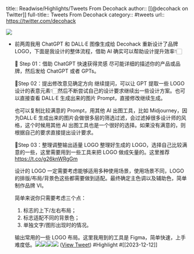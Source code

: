 title:: Readwise/Highlights/Tweets From Decohack
author:: [[@decohack on Twitter]]
full-title:: Tweets From Decohack
category:: #tweets
url:: https://twitter.com/decohack

![](https://pbs.twimg.com/profile_images/1531286887356194816/Z_NT7V5U.jpg)

- 前两周我用 ChatGPT  和 DALL·E 图像生成给 Decohack 重新设计了品牌 LOGO，下面是我设计的整体流程，借助 AI 确实可以帮助设计提升效率👇🏻
  
  🤖 Step 01：借助 ChatGPT 快速获得灵感
  尽可能详细的描述你的产品或品牌，然后发给 ChatGPT 或者 GPTs。
  
  🤖Step 02：提出修改意见确定方向
  继续提问，可以让 GPT 提取一些 LOGO 设计的表意元素👇🏻然后不断尝试自己的设计要求继续出一些设计方案。也可以直接查看 DALL·E 生成出来的图片 Prompt，直接修改继续生成。
  
  也可以复制比较满意的 Prompt，用其他 AI 出图工具，比如 Midjourney，因为DALL·E 生成出来的图片会做很多层的筛选过滤，会过滤掉很多设计师的风格，这个时候用其他 AI 出图工具也是一个很好的选择。如果没有满意的，则根据自己的要求直接提出设计要求。
  
  🤖Step 03：整理调整输出适量 LOGO 
  整理好生成的 LOGO，选择自己比较满意的一些，这里需要用到一些工具来把 LOGO 做成矢量的。这里推荐 https://t.co/g26knWRgGm
  
  设计的 LOGO 一定需要考虑能够适用多种使用场景，使用场景不同，LOGO 的排版/布局/背景色这些都需要做到适配。最终确定主色调以及辅助色，简单制作品牌 VI。
  
  简单来说你只需要考虑三个点：
  1. 标志的上下/左右布局；
  2. 标志适配不同的背景色；
  3. 单独文字/图形出现时的情况。
  
  输出常用的一些 LOGO 布局。这里我用到的工具是 Figma，简单快速，上手难度低。<img src='https://pbs.twimg.com/media/GA_G68OaMAA1eLn.jpg'/><img src='https://pbs.twimg.com/media/GA_G66MbUAASsbC.jpg'/><img src='https://pbs.twimg.com/media/GA_G68KbgAAhN1A.jpg'/><img src='https://pbs.twimg.com/media/GA_G68Fa0AA-F5S.jpg'/> ([View Tweet](https://twitter.com/decohack/status/1733823748799881404)) #Highlight #[[2023-12-12]]